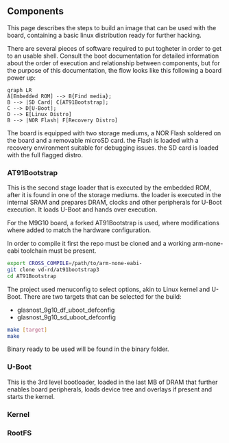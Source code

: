 ## Components

This page describes the steps to build an image that can be used with the board, containing a basic linux distribution ready for further hacking.

There are several pieces of software required to put togheter in order to get to an usable shell. Consult the boot documentation for detailed information about the order of execution and relationship between components, but for the purpose of this documentation, the flow looks like this following a board power up:


``` mermaid 
graph LR
A[Embedded ROM] --> B{Find media};
B --> |SD Card| C[AT91Bootstrap];
C --> D[U-Boot];
D --> E[Linux Distro]
B --> |NOR Flash| F[Recovery Distro]
```

The board is equipped with two storage mediums, a NOR Flash soldered on the board and a removable microSD card. the Flash is loaded with a recovery environment suitable for debugging issues. the SD card is loaded with the full flagged distro.


### AT91Bootstrap

This is the second stage loader that is executed by the embedded ROM, after it is found in one of the storage mediums. the loader is executed in the internal SRAM and prepares DRAM, clocks and other peripherals for U-Boot execution. It loads U-Boot and hands over execution. 

For the M9G10 board, a forked AT91Bootstrap is used, where modifications where added to match the hardware configuration. 

In order to compile it first the repo must be cloned and a working arm-none-eabi toolchain must be present.
``` bash
export CROSS_COMPILE=/path/to/arm-none-eabi-
git clone vd-rd/at91bootstrap3
cd AT91Bootstrap
```

The project used menuconfig to select options, akin to Linux kernel and U-Boot. There are two targets that can be selected for the build:
- glasnost_9g10_df_uboot_defconfig
- glasnost_9g10_sd_uboot_defconfig

``` bash
make [target]
make
```

Binary ready to be used will be found in the binary folder.


### U-Boot
This is the 3rd level bootloader, loaded in the last MB of DRAM that further enables board peripherals, loads device tree and overlays if present and starts the kernel. 


### Kernel

### RootFS
